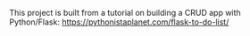 This project is built from a tutorial on building a CRUD app with Python/Flask:
https://pythonistaplanet.com/flask-to-do-list/


